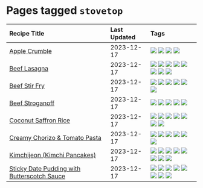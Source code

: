 # Pages tagged `stovetop`

|Recipe Title|Last Updated|Tags
|:---|:---|:---|
|[Apple Crumble](../recipes/applecrumble.md)|2023-12-17|[![](https://img.shields.io/badge/tag-dessert-1754e4)](../tags/dessert.md) [![](https://img.shields.io/badge/tag-stovetop-95446)](../tags/stovetop.md) [![](https://img.shields.io/badge/tag-vegan-94b8ca)](../tags/vegan.md) [![](https://img.shields.io/badge/tag-vegetarian-bb15fd)](../tags/vegetarian.md)|
|[Beef Lasagna](../recipes/beeflasagna.md)|2023-12-17|[![](https://img.shields.io/badge/tag-baked-062ab)](../tags/baked.md) [![](https://img.shields.io/badge/tag-beef-e4f90)](../tags/beef.md) [![](https://img.shields.io/badge/tag-dairy-10cdd6)](../tags/dairy.md) [![](https://img.shields.io/badge/tag-dinner-eadebe)](../tags/dinner.md) [![](https://img.shields.io/badge/tag-easy-13fda6)](../tags/easy.md) [![](https://img.shields.io/badge/tag-italian-6d71)](../tags/italian.md) [![](https://img.shields.io/badge/tag-pasta-659a8f)](../tags/pasta.md) [![](https://img.shields.io/badge/tag-stovetop-95446)](../tags/stovetop.md)|
|[Beef Stir Fry](../recipes/beefstirfry.md)|2023-12-17|[![](https://img.shields.io/badge/tag-asian-708555)](../tags/asian.md) [![](https://img.shields.io/badge/tag-beef-e4f90)](../tags/beef.md) [![](https://img.shields.io/badge/tag-dinner-eadebe)](../tags/dinner.md) [![](https://img.shields.io/badge/tag-pasta-659a8f)](../tags/pasta.md) [![](https://img.shields.io/badge/tag-stovetop-95446)](../tags/stovetop.md) [![](https://img.shields.io/badge/tag-versatile-dc62b7)](../tags/versatile.md)|
|[Beef Stroganoff](../recipes/beefstroganoff.md)|2023-12-17|[![](https://img.shields.io/badge/tag-beef-e4f90)](../tags/beef.md) [![](https://img.shields.io/badge/tag-dairy-10cdd6)](../tags/dairy.md) [![](https://img.shields.io/badge/tag-dinner-eadebe)](../tags/dinner.md) [![](https://img.shields.io/badge/tag-russian-5b6ac0)](../tags/russian.md) [![](https://img.shields.io/badge/tag-stovetop-95446)](../tags/stovetop.md)|
|[Coconut Saffron Rice](../recipes/coconutsaffronrice.md)|2023-12-17|[![](https://img.shields.io/badge/tag-expensive-4d8aaa)](../tags/expensive.md) [![](https://img.shields.io/badge/tag-rice-acbc2f)](../tags/rice.md) [![](https://img.shields.io/badge/tag-sides-ad1215)](../tags/sides.md) [![](https://img.shields.io/badge/tag-stovetop-95446)](../tags/stovetop.md) [![](https://img.shields.io/badge/tag-thai-8a534c)](../tags/thai.md) [![](https://img.shields.io/badge/tag-vegan-94b8ca)](../tags/vegan.md) [![](https://img.shields.io/badge/tag-vegetarian-bb15fd)](../tags/vegetarian.md)|
|[Creamy Chorizo & Tomato Pasta](../recipes/creamychorizotomatopasta.md)|2023-12-17|[![](https://img.shields.io/badge/tag-boiled-e7673c)](../tags/boiled.md) [![](https://img.shields.io/badge/tag-dairy-10cdd6)](../tags/dairy.md) [![](https://img.shields.io/badge/tag-dinner-eadebe)](../tags/dinner.md) [![](https://img.shields.io/badge/tag-italian-6d71)](../tags/italian.md) [![](https://img.shields.io/badge/tag-pasta-659a8f)](../tags/pasta.md) [![](https://img.shields.io/badge/tag-stovetop-95446)](../tags/stovetop.md)|
|[Kimchijeon (Kimchi Pancakes)](../recipes/kimchipancakes.md)|2023-12-17|[![](https://img.shields.io/badge/tag-dinner-eadebe)](../tags/dinner.md) [![](https://img.shields.io/badge/tag-easy-13fda6)](../tags/easy.md) [![](https://img.shields.io/badge/tag-fried-d4602a)](../tags/fried.md) [![](https://img.shields.io/badge/tag-korean-32c994)](../tags/korean.md) [![](https://img.shields.io/badge/tag-lunch-e5fa6f)](../tags/lunch.md) [![](https://img.shields.io/badge/tag-stovetop-95446)](../tags/stovetop.md) [![](https://img.shields.io/badge/tag-vegan-94b8ca)](../tags/vegan.md) [![](https://img.shields.io/badge/tag-vegetarian-bb15fd)](../tags/vegetarian.md)|
|[Sticky Date Pudding with Butterscotch Sauce](../recipes/stickydatepuddingwithbutterscotchsauce.md)|2023-12-17|[![](https://img.shields.io/badge/tag-amazing-c6d429)](../tags/amazing.md) [![](https://img.shields.io/badge/tag-baked-062ab)](../tags/baked.md) [![](https://img.shields.io/badge/tag-british-3a20e)](../tags/british.md) [![](https://img.shields.io/badge/tag-coffee-e5c1d4)](../tags/coffee.md) [![](https://img.shields.io/badge/tag-dairy-10cdd6)](../tags/dairy.md) [![](https://img.shields.io/badge/tag-dessert-1754e4)](../tags/dessert.md) [![](https://img.shields.io/badge/tag-stovetop-95446)](../tags/stovetop.md) [![](https://img.shields.io/badge/tag-vegetarian-bb15fd)](../tags/vegetarian.md)|